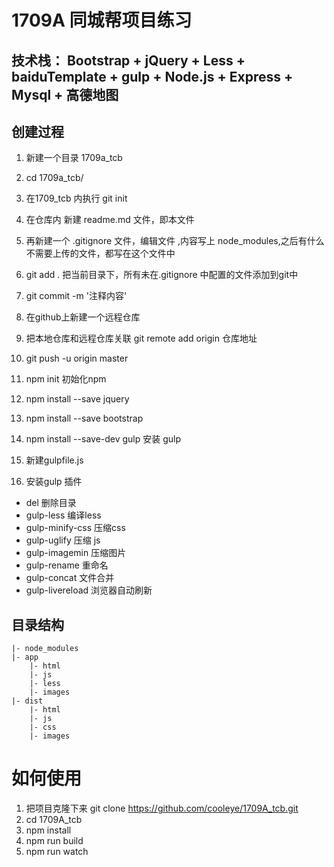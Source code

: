 # 1709A 同城帮项目练习

## 技术栈： Bootstrap + jQuery + Less + baiduTemplate + gulp + Node.js + Express + Mysql + 高德地图

 
## 创建过程
1. 新建一个目录 1709a_tcb
2. cd 1709a_tcb/
3. 在1709_tcb 内执行  git init
4. 在仓库内 新建 readme.md 文件，即本文件
5. 再新建一个 .gitignore 文件，编辑文件 ,内容写上 node_modules,之后有什么不需要上传的文件，都写在这个文件中
6. git add .  把当前目录下，所有未在.gitignore 中配置的文件添加到git中
7. git commit -m '注释内容'
8. 在github上新建一个远程仓库
9. 把本地仓库和远程仓库关联   git remote add origin 仓库地址
10. git push -u origin master

11. npm init 初始化npm
12. npm install --save jquery
13. npm install --save bootstrap
14. npm install --save-dev gulp 安装 gulp
15. 新建gulpfile.js
16. 安装gulp 插件
- del 删除目录
- gulp-less 编译less
- gulp-minify-css 压缩css
- gulp-uglify  压缩 js
- gulp-imagemin 压缩图片
- gulp-rename 重命名
- gulp-concat 文件合并
- gulp-livereload 浏览器自动刷新



## 目录结构
	|- node_modules
	|- app
		|- html
		|- js
		|- less
		|- images
	|- dist
		|- html
		|- js
		|- css
		|- images


# 如何使用

1. 把项目克隆下来  git clone https://github.com/cooleye/1709A_tcb.git
2. cd 1709A_tcb
3. npm install
4. npm run build
5. npm run watch

